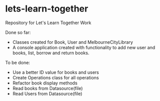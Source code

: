 # lets-learn-together

Repository for Let's Learn Together Work

Done so far:

- Classes created for Book, User and MelbourneCityLibrary
- A console application created with functionality to add new user and books, list, borrow and return books.

To be done:

- Use a better ID value for books and users
- Create Operations class for all operations
- Refactor book display methods
- Read books from Datasource(file)
- Read Users from Datasource(file)
